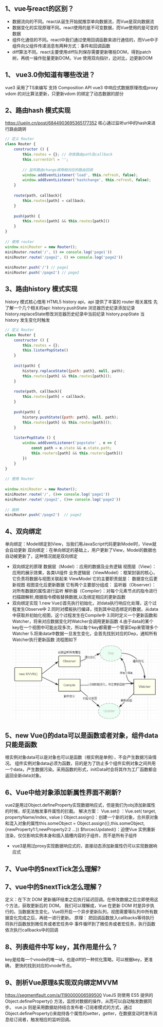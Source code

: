 ## 1、vue与react的区别？
* 数据流向的不同。react从诞生开始就推崇单向数据流，而Vue是双向数据流
* 数据变化的实现原理不同。react使用的是不可变数据，而Vue使用的是可变的数据
* 组件化通信的不同。react中我们通过使用回调函数来进行通信的，而Vue中子组件向父组件传递消息有两种方式：事件和回调函数
* diff算法不同。react主要使用diff队列保存需要更新哪些DOM，得到patch树，再统一操作批量更新DOM。Vue 使用双向指针，边对比，边更新DOM

## 1、 vue3.0你知道有哪些改进？
vue3 采用了TS来编写
支持 Composition API
vue3 中响应式数据原理改成proxy
vdom 的对比算法更新，只更新vdom 的绑定了动态数据的部分

## 2、路由hash 模式实现
https://juejin.cn/post/6844903695365177352
核心通过监听url中的hash来进行路由跳转
```javascript
// 定义 Router
class Router {
    constructor () {
        this.routes = {}; // 存放路由path及callback
        this.currentUrl = '';
        
        // 监听路由change调用相对应的路由回调
        window.addEventListener('load', this.refresh, false);
        window.addEventListener('hashchange', this.refresh, false);
    }
    
    route(path, callback){
        this.routes[path] = callback;
    }
    
    push(path) {
        this.routes[path] && this.routes[path]()
    }
}

// 使用 router
window.miniRouter = new Router();
miniRouter.route('/', () => console.log('page1'))
miniRouter.route('/page2', () => console.log('page2'))

miniRouter.push('/') // page1
miniRouter.push('/page2') // page2
```

## 3、路由history 模式实现
history 模式核心借用 HTML5 history api，api 提供了丰富的 router 相关属性
先了解一个几个相关的api:
history.pushState 浏览器历史纪录添加记录
history.replaceState修改浏览器历史纪录中当前纪录
history.popState 当 history 发生变化时触发
```javascript
// 定义 Router
class Router {
    constructor () {
        this.routes = {};
        this.listerPopState()
    }
    
    init(path) {
        history.replaceState({path: path}, null, path);
        this.routes[path] && this.routes[path]();
    }
    
    route(path, callback){
        this.routes[path] = callback;
    }
    
    push(path) {
        history.pushState({path: path}, null, path);
        this.routes[path] && this.routes[path]();
    }
    
    listerPopState () {
        window.addEventListener('popstate' , e => {
            const path = e.state && e.state.path;
            this.routers[path] && this.routers[path]()
        })
    }
}

// 使用 Router

window.miniRouter = new Router();
miniRouter.route('/', ()=> console.log('page1'))
miniRouter.route('/page2', ()=> console.log('page2'))

// 跳转
miniRouter.push('/page2')  // page2
```

## 4、双向绑定
单向绑定：Model绑定到View，当我们用JavaScript代码更新Model时，View就会自动更新
双向绑定：在单向绑定的基础上，用户更新了View，Model的数据也自动被更新了，这种情况就是双向绑定
* 双向绑定的原理
数据层（Model）：应用的数据及业务逻辑
视图层（View）：应用的展示效果，各类UI组件
业务逻辑层（ViewModel）：框架封装的核心，它负责将数据与视图关联起来
ViewModel
它的主要职责就是：
数据变化后更新视图
视图变化后更新数据
它有两个主要部分组成：
监听器（Observer）：对所有数据的属性进行监听
解析器（Compiler）：对每个元素节点的指令进行扫描跟解析,根据指令模板替换数据,以及绑定相应的更新函数
* 双向绑定实现
1.new Vue()首先执行初始化，对data执行响应化处理，这个过程发生Observe中
2.同时对模板执行编译，找到其中动态绑定的数据，从data中获取并初始化视图，这个过程发生在Compile中
3.同时定义⼀个更新函数和Watcher，将来对应数据变化时Watcher会调用更新函数
4.由于data的某个key在⼀个视图中可能出现多次，所以每个key都需要⼀个管家Dep来管理多个Watcher
5.将来data中数据⼀旦发生变化，会首先找到对应的Dep，通知所有Watcher执行更新函数
流程图如下
![](./img/ViewModel.png) 

## 5、new Vue()的data可以是函数或者对象，组件data只能是函数
根实例对象data可以是对象也可以是函数（根实例是单例），不会产生数据污染情况。
组件实例对象data必须为函数，目的是为了防止多个组件实例对象之间共用一个data，产生数据污染。采用函数的形式，initData时会将其作为工厂函数都会返回全新data对象。

## 6、Vue中给对象添加新属性界面不刷新?
vue2是用过Object.defineProperty实现数据响应式，但是我们为obj添加新属性的时候，却无法触发事件属性的拦截。
解决方案：
Vue.set() ：Vue.set( target, propertyName/index, value )
Object.assign()：创建一个新的对象，合并原对象和混入对象的属性this.someObject = Object.assign({},this.someObject,{newProperty1:1,newProperty2:2 ...})
$forcecUpdated()：迫使Vue 实例重新渲染，仅仅影响实例本身和插入插槽内容的子组件，而不是所有子组件
* vue3是用过proxy实现数据响应式的，直接动态添加新属性仍可以实现数据响应式


## 7、Vue中的$nextTick怎么理解?
## 7、vue中的$nextTick怎么理解？
定义：在下次 DOM 更新循环结束之后执行延迟回调。在修改数据之后立即使用这个方法，获取更新后的 DOM。
我们可以理解成，Vue 在更新 DOM 时是异步执行的。当数据发生变化，Vue将开启一个异步更新队列，视图需要等队列中所有数据变化完成之后，再统一进行更新。
原理：
把回调函数放入callbacks等待执行
将执行函数放到微任务或者宏任务中
事件循环到了微任务或者宏任务，执行函数依次执行callbacks中的回调

## 8、列表组件中写 key，其作用是什么？
key是给每一个vnode的唯一id，也是diff的一种优化策略，可以根据key，更准确， 更快的找到对应的vnode节点。

## 9、剖析Vue原理&实现双向绑定MVVM
https://segmentfault.com/a/1190000006599500
VueJS 则使用 ES5 提供的 Object.defineProperty() 方法，监控对数据的操作，从而可以自动触发数据同步。
vue.js 则是采用数据劫持结合发布者-订阅者模式的方式，通过Object.defineProperty()来劫持各个属性的setter，getter，在数据变动时发布消息给订阅者，触发相应的监听回调。





















